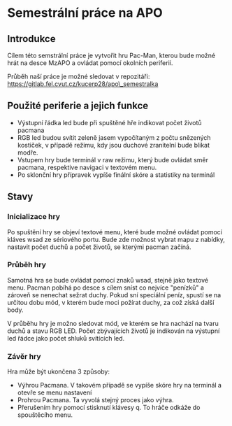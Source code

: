 # Semestrální práce na APO

## Introdukce
Cílem této semstrální práce je vytvořit hru Pac-Man, kterou bude možné hrát na desce MzAPO a ovládat pomocí okolních periferií.

Průběh naší práce je možné sledovat v repozitáři: https://gitlab.fel.cvut.cz/kucerp28/apo\_semestralka

## Použité periferie a jejich funkce

- Výstupní řádka led bude při spuštěné hře indikovat počet životů pacmana
- RGB led budou svítit zeleně jasem vypočítaným z počtu snězených kostiček, v případě režimu, kdy jsou duchové zranitelní bude blikat modře.
- Vstupem hry bude terminál v raw režimu,  který bude ovládat směr pacmana, respektive navigaci v textovém menu.
- Po sklonční hry přípravek vypíše finální skóre a statistiky na terminál
## Stavy

### Inicializace hry

Po spuštění hry se objeví textové menu, které bude možné ovládat pomocí kláves wsad ze sériového portu. Bude zde možnost vybrat mapu z nabídky, nastavit počet duchů a počet životů, se kterými pacman začíná.

### Průběh hry

Samotná hra se bude ovládat pomocí znaků wsad, stejně jako textové menu. Pacman pobíhá po desce s cílem sníst co nejvíce "penízků" a zároveň se nenechat sežrat duchy. Pokud sní speciální peníz, spustí se na určitou dobu mód, v kterém bude moci požírat duchy, za což získá další body.

V průběhu hry je možno sledovat mód, ve kterém se hra nachází na tvaru duchů a stavu RGB LED. Počet zbývajících životů je indikován na výstupní led řádce jako počet shluků svítících led.

### Závěr hry

Hra může být ukončena 3 způsoby:
- Výhrou Pacmana. V takovém případě se vypíše skóre hry na terminál a otevře se menu nastavení
- Prohrou Pacmana. Ta vyvolá stejný proces jako výhra.
- Přerušením hry pomocí stisknutí klávesy q. To hráče odkáže do spouštěcího menu.